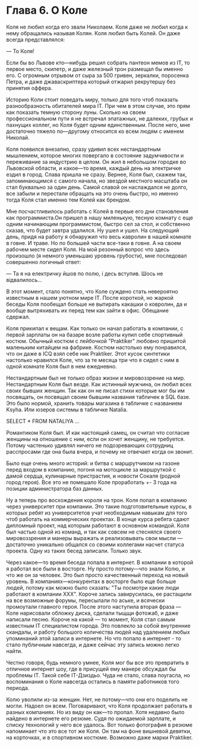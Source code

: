 # Глава 6. О Коле

Коля не любил когда его звали Николаем. Коля даже не любил когда к нему обращались называя Колян. Коля любил быть Колей. Он даже всегда представлялся:

— То Коля!

Если бы во Львове кто—нибудь решил собрать пантеон мемов из IT, то первое место, скипетр, и даже железный трон размещал бы именно его. С огромным отрывом от сыра за 500 гривен, зеркалки, поросенка Петра, и даже джаваскриптера который отжарил рекрутершу без принятия оффера.

Историю Коли стоит поведать миру, только для того чтоб показать разнообразность обитателей мира IT. При чем в этом случае, это прям как показать темную сторону луны. Сколько на своем профессиональном пути я не встречал эпатажных, не далеких, грубых и пахнущих коллег, но Коля будет одним единственным. После него, мне достаточно тяжело по—другому относится ко всем людям с именем Николай.

Коля появился внезапно, сразу удивил всех нестандартным мышлением, которое многих повергало в состояние задумчивости и переживание за индустрию в целом. Он жил в небольшом городке во Львовской области, и какое—то время, каждый день на электричке ездил в город. Слава пришла не сразу. Вернее, Коля был, скажем так, запоминающимся с самого начала, но звездой местного масштаба он стал буквально за один день. Самой славой он наслаждался не долго, все забыли и перестали обращать на это очень быстро, но именно тогда Коля стал именно тем Колей как брендом.

Мне посчастливилось работать с Колей в первые его дни становления как программиста.Он пришел в нашу миленькую, тесную комнату с еще одним начинающим программистом, быстро сел за стол, и собственно сказав, что будет завтра удалился. Ну ушел и ушел. На следующий день, придя на работу я обнаружил что весь кавролин в нашей комнате в говне. И траве. Но по большей части все-таки в говне. А на своем рабочем месте сидел Коля. На мой резонный вопрос что здесь произошло (я немного уменьшаю уровень грубости), мне последовал совершенно логичный ответ:

— Та я на електричку йшов по полю, і десь вступив. Шось не відвалилось...

В этот момент, стало понятно, что Коле суждено стать невероятно известным в нашем уютном мире IT. После короткой, но жаркой беседы Коля пообещал больше не вытирать какашки о ковролин, да и вообще вытряхивать их перед тем как зайти в офис. Обещание сдержал.

Коля прикипал к вещам. Как только он начал работать в компании, с первой зарплаты он на базаре возле работы купил себе спортивный костюм. Обычный костюм с лейбочкой "Praktiker" любовно пришитой маленьким китайцем на фабрике. Костюм настолько ему понравился, что он даже в ICQ взял себе ник Praktiker. Этот кусок синтетики настолько нравился Коле, что за те месяца три что я сидел с ним в одной комнате Коля был в нем ежедневно.

Нестандартным был не только образ жизни и мировоззрение на мир. Нестандартным Коля был везде. Как истинный мужчина, он любил всех своих бывших женщин. Так как он не писал стихи которые мог бы им посвящать, он посвящал своим бывшим названия табличек в SQL базе. Это было нормой, хранить товары магазина в табличке с названием Ksyha. Или юзеров системы в табличке Natalia.

SELECT * FROM NATALIYA ...

Романтиком Коля был. И как настоящий самец, он считал что согласие женщины на отношение с ним, если он хочет женщину, не требуется. Потому частенько удивлял ничего не подозревающих сотрудниц расспросами где она была вчера, и почему не отвечает когда он звонит.

Было еще очень много историй: и битва с маршрутчиком на газоне перед входом в компанию, погоня на мотоцикле за маршруткой с дамой сердца, кулинарные пристрастия, и новости Сокаля (родной город героя). Все это не помешало Коле проработать +- 3 года на позиции администратора баз данных.

Ну а теперь про восхождения короля на трон. Коля попал в компанию через университет при компании. Это такие подготовительные курсы, в которых ребят из университетов учат необходимым навыкам для того чтоб работать на коммерческих проектах. В конце курса ребята сдают дипломный проект, над которым работают в основном командой. Коля был частью одной из команд, и так как совсем не стеснялся своего мировоззрения и манеры выражать и реализовывать свои мысли — достаточно уникально общался со своими коллегами насчет статуса проекта. Одну из таких бесед записали. Только звук.

Через какое—то время беседа попала в интернет. В компании в которой я работал все были в восторге. Ну просто потому—что знали Колю, и что же он за человек. Это был просто качественный переход на новый уровень. В компаниях—конкурентах в восторге было еще больше людей, потому как можно было сказать: "Ты посмотри какие люди работают в компании XXX". Короче запись завирусилась, ее растащили на все возможные форумы, пересылали по аське, и всячески промоутали главного героя. После этого наступила вторая фраза — Коле нарисовали обложку диска, сделали тыщщи фотожаб, и даже написали песню. Короче на какой — то момент, Коля стал самым известным IT специалистом города. Это повлекло за собой внутренние скандалы, и работу большого количества людей над удалением любых упоминаний этой записи в интернете. Но что попало в интернет - то стало публичным навсегда, и даже сейчас эту запись можно легко найти.

Честно говоря, будь немного умнее, Коля мог бы все это превратить в отличное интернет шоу, где в присущей ему манере обсуждал бы проблемы IT. Такой себе IT-Дзиздьо. Чуда не стало, слава поугасла, но воспоминания о Коле навсегда остались в памяти работников того периода.

Колю уволили из-за женщин. Нет, не потому—что они его поделить не могли. Надоел он всем. Поговаривают, что Коля продолжает работать в разных компаниях. Но из виду он как—то пропал. Хотя недавно было найдено в интернете его резюме. Судя по ожидаемой зарплате, и списку технологий у него все удалось. Вот только фотография в резюме напоминает что это все тот же Коля. Он там на фоне вишневой девятки, на корточках, и в спортивном костюме. Возможно даже марки Praktiker.